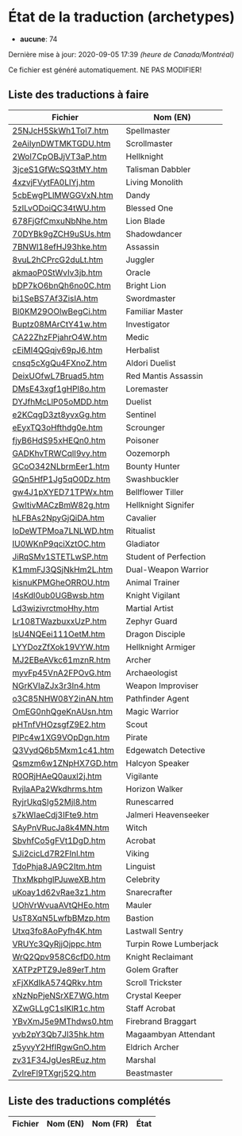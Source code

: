 # État de la traduction (archetypes)

 * **aucune**: 74


Dernière mise à jour: 2020-09-05 17:39 *(heure de Canada/Montréal)*

Ce fichier est généré automatiquement. NE PAS MODIFIER!
## Liste des traductions à faire

| Fichier   | Nom (EN)    |
|-----------|-------------|
|[25NJcH5SkWh1Tol7.htm](archetypes/25NJcH5SkWh1Tol7.htm)|Spellmaster|
|[2eAiIynDWTMKTGDU.htm](archetypes/2eAiIynDWTMKTGDU.htm)|Scrollmaster|
|[2Wol7CpOBJjVT3aP.htm](archetypes/2Wol7CpOBJjVT3aP.htm)|Hellknight|
|[3jceS1GfWcSQ3tMY.htm](archetypes/3jceS1GfWcSQ3tMY.htm)|Talisman Dabbler|
|[4xzvjFVytFA0LIYj.htm](archetypes/4xzvjFVytFA0LIYj.htm)|Living Monolith|
|[5cbEwgPLlMWGGVxN.htm](archetypes/5cbEwgPLlMWGGVxN.htm)|Dandy|
|[5zILvODoiQC34tWU.htm](archetypes/5zILvODoiQC34tWU.htm)|Blessed One|
|[678FjGfCmxuNbNhe.htm](archetypes/678FjGfCmxuNbNhe.htm)|Lion Blade|
|[70DYBk9gZCH9uSUs.htm](archetypes/70DYBk9gZCH9uSUs.htm)|Shadowdancer|
|[7BNWl18efHJ93hke.htm](archetypes/7BNWl18efHJ93hke.htm)|Assassin|
|[8vuL2hCPrcG2duLt.htm](archetypes/8vuL2hCPrcG2duLt.htm)|Juggler|
|[akmaoP0StWvIv3jb.htm](archetypes/akmaoP0StWvIv3jb.htm)|Oracle|
|[bDP7kO6bnQh6no0C.htm](archetypes/bDP7kO6bnQh6no0C.htm)|Bright Lion|
|[bi1SeBS7Af3ZisIA.htm](archetypes/bi1SeBS7Af3ZisIA.htm)|Swordmaster|
|[Bl0KM29OOlwBegCi.htm](archetypes/Bl0KM29OOlwBegCi.htm)|Familiar Master|
|[Buptz08MArCtY41w.htm](archetypes/Buptz08MArCtY41w.htm)|Investigator|
|[CA22ZhzFPjahrO4W.htm](archetypes/CA22ZhzFPjahrO4W.htm)|Medic|
|[cEiMI4QGqjv69pJ6.htm](archetypes/cEiMI4QGqjv69pJ6.htm)|Herbalist|
|[cnsq5cXgQu4FXnoZ.htm](archetypes/cnsq5cXgQu4FXnoZ.htm)|Aldori Duelist|
|[DeixUOfwL7Bruad5.htm](archetypes/DeixUOfwL7Bruad5.htm)|Red Mantis Assassin|
|[DMsE43xgf1gHPl8o.htm](archetypes/DMsE43xgf1gHPl8o.htm)|Loremaster|
|[DYJfhMcLlP05oMDD.htm](archetypes/DYJfhMcLlP05oMDD.htm)|Duelist|
|[e2KCqgD3zt8yvxGg.htm](archetypes/e2KCqgD3zt8yvxGg.htm)|Sentinel|
|[eEyxTQ3oHfthdg0e.htm](archetypes/eEyxTQ3oHfthdg0e.htm)|Scrounger|
|[fjyB6HdS95xHEQn0.htm](archetypes/fjyB6HdS95xHEQn0.htm)|Poisoner|
|[GADKhvTRWCqlI9vy.htm](archetypes/GADKhvTRWCqlI9vy.htm)|Oozemorph|
|[GCoO342NLbrmEer1.htm](archetypes/GCoO342NLbrmEer1.htm)|Bounty Hunter|
|[GQn5HfP1Jg5qO0Dz.htm](archetypes/GQn5HfP1Jg5qO0Dz.htm)|Swashbuckler|
|[gw4J1pXYED71TPWx.htm](archetypes/gw4J1pXYED71TPWx.htm)|Bellflower Tiller|
|[GwItivMACzBmW82g.htm](archetypes/GwItivMACzBmW82g.htm)|Hellknight Signifer|
|[hLFBAs2NpyGjQiDA.htm](archetypes/hLFBAs2NpyGjQiDA.htm)|Cavalier|
|[IoDeWTPMoa7LNLWD.htm](archetypes/IoDeWTPMoa7LNLWD.htm)|Ritualist|
|[IU0WKnP9qciXztOC.htm](archetypes/IU0WKnP9qciXztOC.htm)|Gladiator|
|[JiRqSMv1STETLwSP.htm](archetypes/JiRqSMv1STETLwSP.htm)|Student of Perfection|
|[K1mmFJ3QSjNkHm2L.htm](archetypes/K1mmFJ3QSjNkHm2L.htm)|Dual-Weapon Warrior|
|[kisnuKPMGheORROU.htm](archetypes/kisnuKPMGheORROU.htm)|Animal Trainer|
|[l4sKdl0ub0UGBwsb.htm](archetypes/l4sKdl0ub0UGBwsb.htm)|Knight Vigilant|
|[Ld3wizivrctmoHhy.htm](archetypes/Ld3wizivrctmoHhy.htm)|Martial Artist|
|[Lr108TWazbuxxUzP.htm](archetypes/Lr108TWazbuxxUzP.htm)|Zephyr Guard|
|[lsU4NQEei111OetM.htm](archetypes/lsU4NQEei111OetM.htm)|Dragon Disciple|
|[LYYDozZfXok19VYW.htm](archetypes/LYYDozZfXok19VYW.htm)|Hellknight Armiger|
|[MJ2EBeAVkc61mznR.htm](archetypes/MJ2EBeAVkc61mznR.htm)|Archer|
|[myvFp45VnA2FPOvG.htm](archetypes/myvFp45VnA2FPOvG.htm)|Archaeologist|
|[NGrKVIaZJx3r3In4.htm](archetypes/NGrKVIaZJx3r3In4.htm)|Weapon Improviser|
|[o3C85NHW08Y2inAN.htm](archetypes/o3C85NHW08Y2inAN.htm)|Pathfinder Agent|
|[OmEG0nhQgeKnAUsn.htm](archetypes/OmEG0nhQgeKnAUsn.htm)|Magic Warrior|
|[pHTnfVHOzsgfZ9E2.htm](archetypes/pHTnfVHOzsgfZ9E2.htm)|Scout|
|[PlPc4w1XG9VOpDgn.htm](archetypes/PlPc4w1XG9VOpDgn.htm)|Pirate|
|[Q3VydQ6b5Mxm1c41.htm](archetypes/Q3VydQ6b5Mxm1c41.htm)|Edgewatch Detective|
|[Qsmzm6w1ZNpHX7GD.htm](archetypes/Qsmzm6w1ZNpHX7GD.htm)|Halcyon Speaker|
|[R0ORjHAeQ0auxl2j.htm](archetypes/R0ORjHAeQ0auxl2j.htm)|Vigilante|
|[RvjlaAPa2Wkdhrms.htm](archetypes/RvjlaAPa2Wkdhrms.htm)|Horizon Walker|
|[RyjrUkqSIg52Mjl8.htm](archetypes/RyjrUkqSIg52Mjl8.htm)|Runescarred|
|[s7kWIaeCdj3IFte9.htm](archetypes/s7kWIaeCdj3IFte9.htm)|Jalmeri Heavenseeker|
|[SAyPnVRucJa8k4MN.htm](archetypes/SAyPnVRucJa8k4MN.htm)|Witch|
|[SbvhfCo5gFVt1DgD.htm](archetypes/SbvhfCo5gFVt1DgD.htm)|Acrobat|
|[SJi2cicLd7R2FInl.htm](archetypes/SJi2cicLd7R2FInl.htm)|Viking|
|[TdoPhja8JA9C2Itm.htm](archetypes/TdoPhja8JA9C2Itm.htm)|Linguist|
|[ThxMkphglPJuweXB.htm](archetypes/ThxMkphglPJuweXB.htm)|Celebrity|
|[uKoay1d62vRae3z1.htm](archetypes/uKoay1d62vRae3z1.htm)|Snarecrafter|
|[UOhVrWvuaAVtQHEo.htm](archetypes/UOhVrWvuaAVtQHEo.htm)|Mauler|
|[UsT8XqN5LwfbBMzp.htm](archetypes/UsT8XqN5LwfbBMzp.htm)|Bastion|
|[Utxq3fo8AoPyfh4K.htm](archetypes/Utxq3fo8AoPyfh4K.htm)|Lastwall Sentry|
|[VRUYc3QyRjjOjppc.htm](archetypes/VRUYc3QyRjjOjppc.htm)|Turpin Rowe Lumberjack|
|[WrQ2Qpv958C6cfD0.htm](archetypes/WrQ2Qpv958C6cfD0.htm)|Knight Reclaimant|
|[XATPzPTZ9Je89erT.htm](archetypes/XATPzPTZ9Je89erT.htm)|Golem Grafter|
|[xFjXKdIkA574QRkv.htm](archetypes/xFjXKdIkA574QRkv.htm)|Scroll Trickster|
|[xNzNpPjeNSrXE7WG.htm](archetypes/xNzNpPjeNSrXE7WG.htm)|Crystal Keeper|
|[XZwGLLgC1sIKlR1c.htm](archetypes/XZwGLLgC1sIKlR1c.htm)|Staff Acrobat|
|[YBvXmJ5e9MThdws0.htm](archetypes/YBvXmJ5e9MThdws0.htm)|Firebrand Braggart|
|[yvb2pY3Qb7Jl35hk.htm](archetypes/yvb2pY3Qb7Jl35hk.htm)|Magaambyan Attendant|
|[z5yvyY2HfIRgwGnO.htm](archetypes/z5yvyY2HfIRgwGnO.htm)|Eldrich Archer|
|[zv31F34JgUesREuz.htm](archetypes/zv31F34JgUesREuz.htm)|Marshal|
|[ZvIreFl9TXgrj52Q.htm](archetypes/ZvIreFl9TXgrj52Q.htm)|Beastmaster|

## Liste des traductions complétés

| Fichier   | Nom (EN)    | Nom (FR)    | État |
|-----------|-------------|-------------|:----:|
